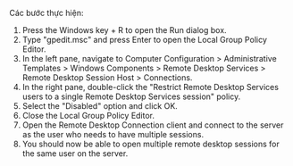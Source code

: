 Các bước thực hiện: 

1. Press the Windows key + R to open the Run dialog box.
2. Type "gpedit.msc" and press Enter to open the Local Group Policy Editor.
3. In the left pane, navigate to Computer Configuration > Administrative Templates > Windows Components > Remote Desktop Services > Remote Desktop Session Host > Connections.
4. In the right pane, double-click the "Restrict Remote Desktop Services users to a single Remote Desktop Services session" policy.
5. Select the "Disabled" option and click OK.
6. Close the Local Group Policy Editor.
7. Open the Remote Desktop Connection client and connect to the server as the user who needs to have multiple sessions.
8. You should now be able to open multiple remote desktop sessions for the same user on the server.